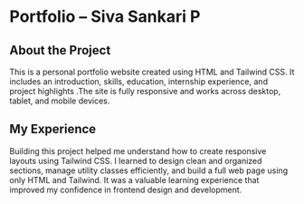 # Portfolio – Siva Sankari P

## About the Project

This is a personal portfolio website created using HTML and Tailwind CSS. It includes an introduction, skills, education, internship experience, and project highlights .The site is fully responsive and works across desktop, tablet, and mobile devices.

## My Experience

Building this project helped me understand how to create responsive layouts using Tailwind CSS. I learned to design clean and organized sections, manage utility classes efficiently, and build a full web page using only HTML and Tailwind. It was a valuable learning experience that improved my confidence in frontend design and development.
